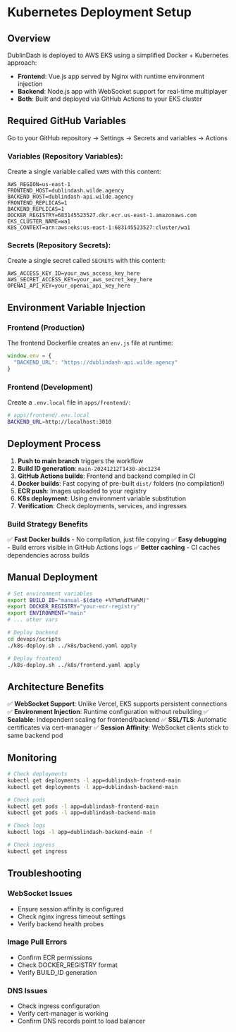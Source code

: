 # Kubernetes Deployment Setup

## Overview

DublinDash is deployed to AWS EKS using a simplified Docker + Kubernetes approach:

- **Frontend**: Vue.js app served by Nginx with runtime environment injection
- **Backend**: Node.js app with WebSocket support for real-time multiplayer
- **Both**: Built and deployed via GitHub Actions to your EKS cluster

## Required GitHub Variables

Go to your GitHub repository → Settings → Secrets and variables → Actions

### Variables (Repository Variables):
Create a single variable called `VARS` with this content:
```
AWS_REGION=us-east-1
FRONTEND_HOST=dublindash.wilde.agency
BACKEND_HOST=dublindash-api.wilde.agency
FRONTEND_REPLICAS=1
BACKEND_REPLICAS=1
DOCKER_REGISTRY=683145523527.dkr.ecr.us-east-1.amazonaws.com
EKS_CLUSTER_NAME=wa1
K8S_CONTEXT=arn:aws:eks:us-east-1:683145523527:cluster/wa1
```

### Secrets (Repository Secrets):
Create a single secret called `SECRETS` with this content:
```
AWS_ACCESS_KEY_ID=your_aws_access_key_here
AWS_SECRET_ACCESS_KEY=your_aws_secret_key_here
OPENAI_API_KEY=your_openai_api_key_here
```

## Environment Variable Injection

### Frontend (Production)
The frontend Dockerfile creates an `env.js` file at runtime:
```javascript
window.env = {
  "BACKEND_URL": "https://dublindash-api.wilde.agency"
}
```

### Frontend (Development)
Create a `.env.local` file in `apps/frontend/`:
```bash
# apps/frontend/.env.local
BACKEND_URL=http://localhost:3010
```

## Deployment Process

1. **Push to main branch** triggers the workflow
2. **Build ID generation**: `main-20241212T1430-abc1234`
3. **GitHub Actions builds**: Frontend and backend compiled in CI
4. **Docker builds**: Fast copying of pre-built `dist/` folders (no compilation!)
5. **ECR push**: Images uploaded to your registry
6. **K8s deployment**: Using environment variable substitution
7. **Verification**: Check deployments, services, and ingresses

### Build Strategy Benefits
✅ **Fast Docker builds** - No compilation, just file copying
✅ **Easy debugging** - Build errors visible in GitHub Actions logs
✅ **Better caching** - CI caches dependencies across builds

## Manual Deployment

```bash
# Set environment variables
export BUILD_ID="manual-$(date +%Y%m%dT%H%M)"
export DOCKER_REGISTRY="your-ecr-registry"
export ENVIRONMENT="main"
# ... other vars

# Deploy backend
cd devops/scripts
./k8s-deploy.sh ../k8s/backend.yaml apply

# Deploy frontend
./k8s-deploy.sh ../k8s/frontend.yaml apply
```

## Architecture Benefits

✅ **WebSocket Support**: Unlike Vercel, EKS supports persistent connections
✅ **Environment Injection**: Runtime configuration without rebuilding
✅ **Scalable**: Independent scaling for frontend/backend
✅ **SSL/TLS**: Automatic certificates via cert-manager
✅ **Session Affinity**: WebSocket clients stick to same backend pod

## Monitoring

```bash
# Check deployments
kubectl get deployments -l app=dublindash-frontend-main
kubectl get deployments -l app=dublindash-backend-main

# Check pods
kubectl get pods -l app=dublindash-frontend-main
kubectl get pods -l app=dublindash-backend-main

# Check logs
kubectl logs -l app=dublindash-backend-main -f

# Check ingress
kubectl get ingress
```

## Troubleshooting

### WebSocket Issues
- Ensure session affinity is configured
- Check nginx ingress timeout settings
- Verify backend health probes

### Image Pull Errors
- Confirm ECR permissions
- Check DOCKER_REGISTRY format
- Verify BUILD_ID generation

### DNS Issues
- Check ingress configuration
- Verify cert-manager is working
- Confirm DNS records point to load balancer